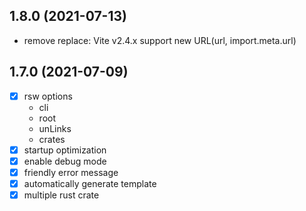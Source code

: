 ## 1.8.0 (2021-07-13)

- remove replace: Vite v2.4.x support new URL(url, import.meta.url)

## 1.7.0 (2021-07-09)

- [x] rsw options
  - cli
  - root
  - unLinks
  - crates
- [x] startup optimization
- [x] enable debug mode
- [x] friendly error message
- [x] automatically generate template
- [x] multiple rust crate
